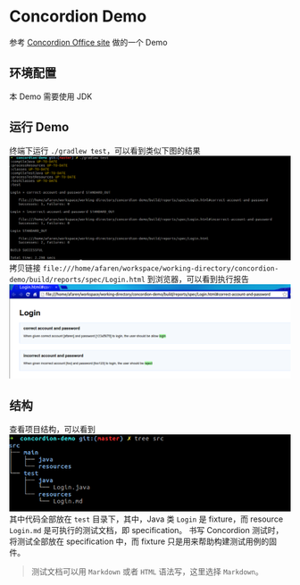 # Concordion Demo

参考 [Concordion Office site](http://concordion.org/) 做的一个 Demo

## 环境配置 
本 Demo 需要使用 JDK 

## 运行 Demo

终端下运行 `./gradlew test`，可以看到类似下图的结果  
![运行结果](./result/concordion-demo-execute-result.png)  
拷贝链接 `file:///home/afaren/workspace/working-directory/concordion-demo/build/reports/spec/Login.html` 到浏览器，可以看到执行报告
![执行报告](./result/concordion-demo-browser-report.png)

## 结构
查看项目结构，可以看到
![项目结构](./result/concordion-demo-project-structure.png)
其中代码全部放在 `test` 目录下，其中，Java 类 `Login` 是 fixture，而 resource `Login.md` 是可执行的测试文档，即 specification。
书写 Concordion 测试时，将测试全部放在 specification 中，而 fixture 只是用来帮助构建测试用例的固件。

> 测试文档可以用 `Markdown` 或者 `HTML` 语法写，这里选择 `Markdown`。